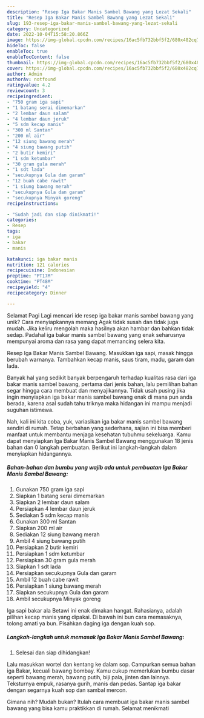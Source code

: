 ```yaml
---
description: "Resep Iga Bakar Manis Sambel Bawang yang Lezat Sekali"
title: "Resep Iga Bakar Manis Sambel Bawang yang Lezat Sekali"
slug: 193-resep-iga-bakar-manis-sambel-bawang-yang-lezat-sekali
category: Uncategorized
date: 2022-10-04T15:58:20.866Z
image: https://img-global.cpcdn.com/recipes/16ac5fb732bbf5f2/680x482cq70/iga-bakar-manis-sambel-bawang-foto-resep-utama.jpg
hideToc: false
enableToc: true
enableTocContent: false
thumbnail: https://img-global.cpcdn.com/recipes/16ac5fb732bbf5f2/680x482cq70/iga-bakar-manis-sambel-bawang-foto-resep-utama.jpg
cover: https://img-global.cpcdn.com/recipes/16ac5fb732bbf5f2/680x482cq70/iga-bakar-manis-sambel-bawang-foto-resep-utama.jpg
author: Admin
authorAv: notfound
ratingvalue: 4.2
reviewcount: 3
recipeingredient:
- "750 gram iga sapi"
- "1 batang serai dimemarkan"
- "2 lembar daun salam"
- "4 lembar daun jeruk"
- "5 sdm kecap manis"
- "300 ml Santan"
- "200 ml air"
- "12 siung bawang merah"
- "4 siung bawang putih"
- "2 butir kemiri"
- "1 sdm ketumbar"
- "30 gram gula merah"
- "1 sdt lada"
- "secukupnya Gula dan garam"
- "12 buah cabe rawit"
- "1 siung bawang merah"
- "secukupnya Gula dan garam"
- "secukupnya Minyak goreng"
recipeinstructions:

- "Sudah jadi dan siap dinikmati!"
categories:
- Resep
tags:
- iga
- bakar
- manis

katakunci: iga bakar manis 
nutrition: 121 calories
recipecuisine: Indonesian
preptime: "PT17M"
cooktime: "PT48M"
recipeyield: "4"
recipecategory: Dinner

---
```



Selamat Pagi Lagi mencari ide resep iga bakar manis sambel bawang yang unik? Cara menyiapkannya memang Agak tidak susah dan tidak juga mudah. Jika keliru mengolah maka hasilnya akan hambar dan bahkan tidak sedap. Padahal iga bakar manis sambel bawang yang enak seharusnya mempunyai aroma dan rasa yang dapat memancing selera kita.


Resep Iga Bakar Manis Sambel Bawang. Masukkan iga sapi, masak hingga berubah warnanya. Tambahkan kecap manis, saus tiram, madu, garam dan lada.

Banyak hal yang sedikit banyak berpengaruh terhadap kualitas rasa dari iga bakar manis sambel bawang, pertama dari jenis bahan, lalu pemilihan bahan segar hingga cara membuat dan menyajikannya. Tidak usah pusing jika ingin menyiapkan iga bakar manis sambel bawang enak di mana pun anda berada, karena asal sudah tahu triknya maka hidangan ini mampu menjadi suguhan istimewa.


Nah, kali ini kita coba, yuk, variasikan iga bakar manis sambel bawang sendiri di rumah. Tetap berbahan yang sederhana, sajian ini bisa memberi manfaat untuk membantu menjaga kesehatan tubuhmu sekeluarga. Kamu dapat menyiapkan Iga Bakar Manis Sambel Bawang menggunakan 18 jenis bahan dan 0 langkah pembuatan. Berikut ini langkah-langkah dalam menyiapkan hidangannya.

<!--inarticleads1-->

##### Bahan-bahan dan bumbu yang wajib ada untuk pembuatan Iga Bakar Manis Sambel Bawang:

1. Gunakan 750 gram iga sapi
1. Siapkan 1 batang serai dimemarkan
1. Siapkan 2 lembar daun salam
1. Persiapkan 4 lembar daun jeruk
1. Sediakan 5 sdm kecap manis
1. Gunakan 300 ml Santan
1. Siapkan 200 ml air
1. Sediakan 12 siung bawang merah
1. Ambil 4 siung bawang putih
1. Persiapkan 2 butir kemiri
1. Persiapkan 1 sdm ketumbar
1. Persiapkan 30 gram gula merah
1. Siapkan 1 sdt lada
1. Persiapkan secukupnya Gula dan garam
1. Ambil 12 buah cabe rawit
1. Persiapkan 1 siung bawang merah
1. Siapkan secukupnya Gula dan garam
1. Ambil secukupnya Minyak goreng


Iga sapi bakar ala Betawi ini enak dimakan hangat. Rahasianya, adalah pilihan kecap manis yang dipakai. Di bawah ini bun cara memasaknya, tolong amati ya bun. Pisahkan daging iga dengan kuah sop. 

<!--inarticleads2-->

##### Langkah-langkah untuk memasak Iga Bakar Manis Sambel Bawang:


1. Selesai dan siap dihidangkan!

Lalu masukkan wortel dan kentang ke dalam sop. Campurkan semua bahan iga Bakar, kecuali bawang bombay. Kamu cukup memerlukan bumbu dasar seperti bawang merah, bawang putih, biji pala, jinten dan lainnya. Teksturnya empuk, rasanya gurih, manis dan pedas. Santap iga bakar dengan segarnya kuah sop dan sambal mercon. 

Gimana nih? Mudah bukan? Itulah cara membuat iga bakar manis sambel bawang yang bisa kamu praktikkan di rumah. Selamat menikmati
